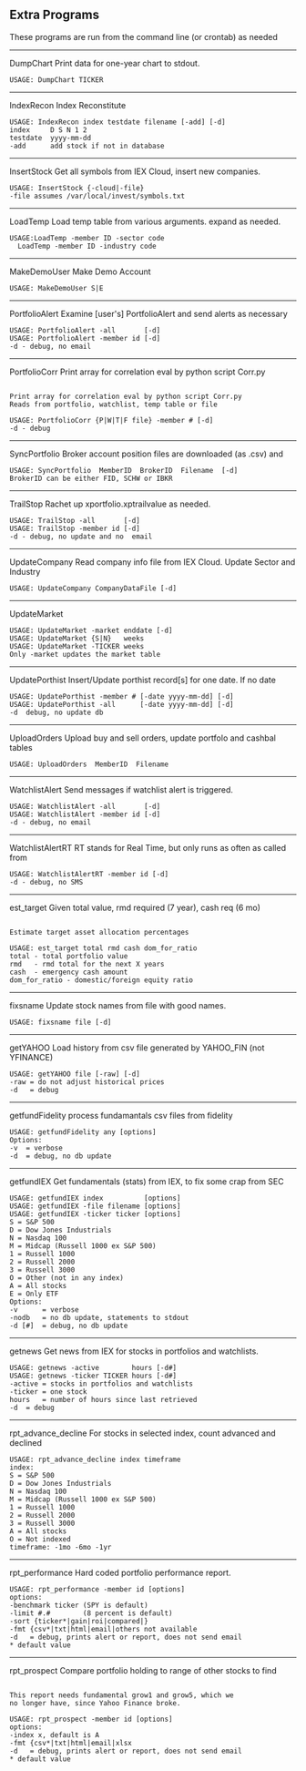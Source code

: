 
## Extra Programs
These programs are run from the command line (or crontab) as needed

---------------------------------------------------------------------------
DumpChart Print data for one-year chart to stdout.
```
USAGE: DumpChart TICKER
```
---------------------------------------------------------------------------
IndexRecon Index Reconstitute
```
USAGE: IndexRecon index testdate filename [-add] [-d]
index     D S N 1 2
testdate  yyyy-mm-dd
-add      add stock if not in database
```
---------------------------------------------------------------------------
InsertStock Get all symbols from IEX Cloud, insert new companies.
```
USAGE: InsertStock {-cloud|-file}
-file assumes /var/local/invest/symbols.txt
```
---------------------------------------------------------------------------
LoadTemp Load temp table from various arguments. expand as needed.
```
USAGE:LoadTemp -member ID -sector code
  LoadTemp -member ID -industry code
```
---------------------------------------------------------------------------
MakeDemoUser Make Demo Account
```
USAGE: MakeDemoUser S|E
```
---------------------------------------------------------------------------
PortfolioAlert Examine [user's] PortfolioAlert and send alerts as necessary
```
USAGE: PortfolioAlert -all       [-d]
USAGE: PortfolioAlert -member id [-d]
-d - debug, no email
```
---------------------------------------------------------------------------
PortfolioCorr Print array for correlation eval by python script Corr.py
```

Print array for correlation eval by python script Corr.py
Reads from portfolio, watchlist, temp table or file

USAGE: PortfolioCorr {P|W|T|F file} -member # [-d]
-d - debug
```
---------------------------------------------------------------------------
SyncPortfolio Broker account position files are downloaded (as .csv) and 
```
USAGE: SyncPortfolio  MemberID  BrokerID  Filename  [-d]
BrokerID can be either FID, SCHW or IBKR
```
---------------------------------------------------------------------------
TrailStop Rachet up xportfolio.xptrailvalue as needed.  
```
USAGE: TrailStop -all       [-d]
USAGE: TrailStop -member id [-d]
-d - debug, no update and no  email
```
---------------------------------------------------------------------------
UpdateCompany Read company info file from IEX Cloud.  Update Sector and Industry
```
USAGE: UpdateCompany CompanyDataFile [-d]
```
---------------------------------------------------------------------------
UpdateMarket 
```
USAGE: UpdateMarket -market enddate [-d]
USAGE: UpdateMarket {S|N}   weeks
USAGE: UpdateMarket -TICKER weeks
Only -market updates the market table
```
---------------------------------------------------------------------------
UpdatePorthist Insert/Update porthist record[s] for one date. If no date
```
USAGE: UpdatePorthist -member # [-date yyyy-mm-dd] [-d]
USAGE: UpdatePorthist -all      [-date yyyy-mm-dd] [-d]
-d  debug, no update db
```
---------------------------------------------------------------------------
UploadOrders Upload buy and sell orders, update portfolo and cashbal tables
```
USAGE: UploadOrders  MemberID  Filename
```
---------------------------------------------------------------------------
WatchlistAlert Send messages if watchlist alert is triggered.
```
USAGE: WatchlistAlert -all       [-d]
USAGE: WatchlistAlert -member id [-d]
-d - debug, no email
```
---------------------------------------------------------------------------
WatchlistAlertRT RT stands for Real Time, but only runs as often as called from 
```
USAGE: WatchlistAlertRT -member id [-d]
-d - debug, no SMS
```
---------------------------------------------------------------------------
est_target Given total value, rmd required (7 year), cash req (6 mo)
```

Estimate target asset allocation percentages

USAGE: est_target total rmd cash dom_for_ratio
total - total portfolio value
rmd   - rmd total for the next X years
cash  - emergency cash amount
dom_for_ratio - domestic/foreign equity ratio
```
---------------------------------------------------------------------------
fixsname Update stock names from file with good names.
```
USAGE: fixsname file [-d]
```
---------------------------------------------------------------------------
getYAHOO Load history from csv file generated by YAHOO_FIN (not YFINANCE)
```
USAGE: getYAHOO file [-raw] [-d]
-raw = do not adjust historical prices
-d   = debug
```
---------------------------------------------------------------------------
getfundFidelity process fundamantals csv files from fidelity
```
USAGE: getfundFidelity any [options]
Options:
-v  = verbose
-d  = debug, no db update
```
---------------------------------------------------------------------------
getfundIEX Get fundamentals (stats) from IEX, to fix some crap from SEC
```
USAGE: getfundIEX index          [options]
USAGE: getfundIEX -file filename [options]
USAGE: getfundIEX -ticker ticker [options]
S = S&P 500
D = Dow Jones Industrials
N = Nasdaq 100
M = Midcap (Russell 1000 ex S&P 500)
1 = Russell 1000
2 = Russell 2000
3 = Russell 3000
O = Other (not in any index)
A = All stocks
E = Only ETF
Options:
-v      = verbose
-nodb   = no db update, statements to stdout
-d [#]  = debug, no db update
```
---------------------------------------------------------------------------
getnews Get news from IEX for stocks in portfolios and watchlists.
```
USAGE: getnews -active        hours [-d#]
USAGE: getnews -ticker TICKER hours [-d#]
-active = stocks in portfolios and watchlists
-ticker = one stock
hours   = number of hours since last retrieved
-d  = debug
```
---------------------------------------------------------------------------
rpt_advance_decline For stocks in selected index, count advanced and declined
```
USAGE: rpt_advance_decline index timeframe
index:
S = S&P 500
D = Dow Jones Industrials
N = Nasdaq 100
M = Midcap (Russell 1000 ex S&P 500)
1 = Russell 1000
2 = Russell 2000
3 = Russell 3000
A = All stocks
O = Not indexed
timeframe: -1mo -6mo -1yr
```
---------------------------------------------------------------------------
rpt_performance Hard coded portfolio performance report.
```
USAGE: rpt_performance -member id [options]
options:
-benchmark ticker (SPY is default)
-limit #.#        (8 percent is default)
-sort {ticker*|gain|roi|compared|}
-fmt {csv*|txt|html|email|others not available
-d   = debug, prints alert or report, does not send email
* default value
```
---------------------------------------------------------------------------
rpt_prospect Compare portfolio holding to range of other stocks to find
```

This report needs fundamental grow1 and grow5, which we
no longer have, since Yahoo Finance broke.

USAGE: rpt_prospect -member id [options]
options:
-index x, default is A
-fmt {csv*|txt|html|email|xlsx
-d   = debug, prints alert or report, does not send email
* default value
```
